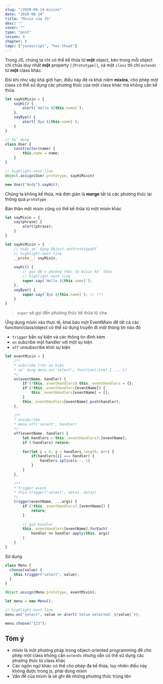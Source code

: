 ```yaml
---
slug: "/2020-08-14-mixins"
date: "2020-08-14"
title: "Mixin của JS"
desc: ""
cover: ""
type: "post"
lesson: 0
chapter: 0
tags: ["javascript", "hoc-thuat"]
---
```


Trong JS, chúng ta chỉ có thể kế thừa từ **một** object, bên trong mỗi object chỉ chứa duy nhất **một** property `[[Prototype]]`, và một `class` thì chỉ `extends` từ **một** class khác.

Đôi khi như vậy khá giới hạn, điều này đẻ ra khái niệm **mixins**, cho phép một class có thể sử dụng các phương thức của một class khác mà không cần kế thừa

```js
let sayHiMixin = {
    sayHi() {
        alert(`Hello ${this.name}`);
    },
    sayBye() {
        alert(`Bye ${this.name}`);
    }
}

// Sử dụng
class User {
    constructor(name) {
    	this.name = name;   
    }
}

// highlight-next-line
Object.assign(User.prototype, sayHiMixin)

new User("Andy").sayHi();
```

Chúng ta không kế thừa, mà đơn giản là **merge** tất tả các phương thức lại thông qua `prototype`

Bản thân một mixin cũng có thể kế thừa từ một mixin khác

```js
let sayMixin = {
    say(phrase) {
        alert(phrase);
    }
}

let sayHiMixin = {
    // hoặc sử dụng Object.setPrototypeOf
    // highlight-next-line
    __proto__: sayMixin,
    
    sayHi() {
        // gọi đến phương thức từ mixin kế thừa
        // highlight-next-line
        super.say(`Hello ${this.name}`);
    },
    sayBye() {
        super.say(`Bye ${this.name}`); // (*)
    }
}
```

> `super` sẽ gọi đến phương thức kế thừa từ cha

Ứng dụng mixin vào thực tế, khai báo một EventMixin để tất cả các function/class/object có thể sử dụng truyền đi một thông tin nào đó

- `trigger` bắn sự kiện và các thông tin đính kèm
- `on` subcribe một handler với một sự kiện
- `off` unsubscribe khỏi sự kiện

```js
let eventMixin = {
    /**
    * subcribe trên sự kiện
    * sử dụng menu.on('select', function(item) { ... })
    */
    on(eventName, handler) {
        if (!this._eventHandlers) this._eventHandlers = {};
        if (!this._eventHandlers[eventName]) {
            this._eventHandlers[eventName] = [];
        }
        this._eventHandlers[eventName].push(handler);
    },
    
    /**
    * unsubcribe
    * menu.off('select', handler)
    */
    off(eventName, handler) {
        let handlers = this._eventHandlers?.[eventName];
        if (!handlers) return;
        
        for(let i = 0; i < handlers.length; i++) {
            if(handlers[i] === handler) {
                handlers.splice(i--, 1)
            }
        }
    },
    
    /**
    * Trigger event
    * this.trigger('select', data1, data2)
    */
    trigger(eventName, ...args) {
        if (!this._eventHandlers?.[eventName]) {
            return;
        }
        
        // gọi handler
        this._eventHandlers[eventName].forEach(
            handler => handler.apply(this, args)
        )
    }
}
```

Sử dụng

```js
class Menu {
  choose(value) {
    this.trigger("select", value);
  }
}

Object.assign(Menu.prototype, eventMixin);

let menu = new Menu();

// highlight-next-line
menu.on("select", value => alert(`Value selected: ${value}`));

menu.choose("123");
```

## Tóm ý

- mixin là một phương pháp trong object-oriented programming để cho phép một class không cần `extends` nhưng vẫn có thể sử dụng các phương thức từ class khác
- Các ngôn ngữ khác có thể cho phép đa kế thừa, tuy nhiên điều này không được trong js, phải dùng mixin
- Vấn để của mixin là sẽ ghi đè những phương thức trùng tên
